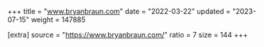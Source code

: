 +++
title = "www.bryanbraun.com"
date = "2022-03-22"
updated = "2023-07-15"
weight = 147885

[extra]
source = "https://www.bryanbraun.com/"
ratio = 7
size = 144
+++
